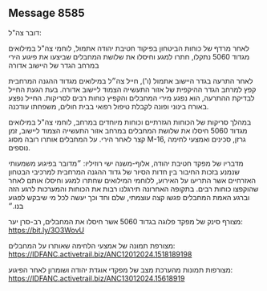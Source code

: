 ## Message 8585

דובר צה"ל:

לאחר מרדף של כוחות הביטחון בפיקוד חטיבת יהודה אתמול, לוחמי צה"ל במילואים מגדוד 5060 נתקלו, חתרו למגע וחיסלו את שלושת המחבלים שביצעו את פיגוע הירי במרחב הגדר של היישוב אדורה

לאחר התרעה בגדר היישוב אתמול (ו'), חייל צה״ל במילואים מגדוד ההגנה המרחבית קפץ למרחב הגדר ההיקפית של אזור התעשייה הצמוד ליישוב אדורה. בעת הגעת החייל לבדיקת ההתרעה, הוא נפגע מירי המחבלים והקפיץ כוחות רבים לסריקות. 
החייל נפצע באורח בינוני ופונה לקבלת טיפול רפואי בבית חולים, משפחתו עודכנה.

במהלך סריקות של הכוחות הגזרתיים וכוחות מיוחדים במרחב, לוחמי צה"ל במילואים מגדוד 5060 חיסלו את שלושת המחבלים במרחב אזור התעשייה הצמוד ליישוב, זמן קצר לאחר הירי.
על המחבלים אותרו רובה מסוג M-16, גרזן, סכינים ואמצעי לחימה נוספים.

מדבריו של מפקד חטיבת יהודה, אלוף-משנה ישי רוזיליו: ״מדובר בפיגוע משמעותי שנמנע בזכות החיבור בין חדות הסיור של גדוד ההגנה המרחבית למרכיבי הבטחון האזרחיים אשר התריעו על האירוע, ללוחמי המילואים שחתרו למגע וחיסלו אותם לאחר שהוקפצו כוחות רבים. 
בתקופה האחרונה תירגלנו רבות את הכוחות והמערכות לרגע הזה וברגע האמת המחבלים פגשו קצה עוצמתי, שלם וחד וכך יעשה לכל מי שיבקש לפגוע בנו.״

מצורף סינק של מפקד פלוגה בגדוד 5060 אשר חיסלו את המחבלים, רב-סרן יער: https://bit.ly/3O3WovU

מצורפת תמונה של אמצעי הלחימה שאותרו על המחבלים: https://IDFANC.activetrail.biz/ANC12012024.1518189198

מצורפות תמונות מהערכת מצב של מפקדי אוגדת יהודה ושומרון לאחר הפיגוע: https://IDFANC.activetrail.biz/ANC13012024.15618919

